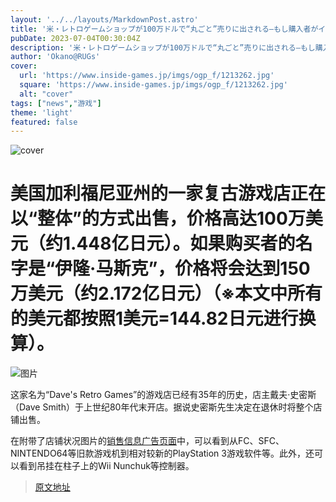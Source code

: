 ```yaml
---
layout: '../../layouts/MarkdownPost.astro'
title: '米・レトロゲームショップが100万ドルで“丸ごと”売りに出される―もし購入者がイーロン・マスクなら150万ドルにつり上げるけど'
pubDate: 2023-07-04T00:30:04Z
description: '米・レトロゲームショップが100万ドルで“丸ごと”売りに出される―もし購入者がイーロン・マスクなら150万ドルにつり上げるけど'
author: 'Okano@RUGs'
cover:
  url: 'https://www.inside-games.jp/imgs/ogp_f/1213262.jpg'
  square: 'https://www.inside-games.jp/imgs/ogp_f/1213262.jpg'
  alt: "cover"
tags: ["news","游戏"]
theme: 'light'
featured: false
---
```


![cover](https://www.inside-games.jp/imgs/ogp_f/1213262.jpg)

# 美国加利福尼亚州的一家复古游戏店正在以“整体”的方式出售，价格高达100万美元（约1.448亿日元）。如果购买者的名字是“伊隆·马斯克”，价格将会达到150万美元（约2.172亿日元）（※本文中所有的美元都按照1美元=144.82日元进行换算）。

![图片](https://www.inside-games.jp/imgs/zoom/1213265.png)

这家名为“Dave's Retro Games”的游戏店已经有35年的历史，店主戴夫·史密斯（Dave Smith）于上世纪80年代末开店。据说史密斯先生决定在退休时将整个店铺出售。

在附带了店铺状况图片的[销售信息广告页面](https://sfbay.craigslist.org/sfc/vgm/d/sacramento-video-game-store-35-years/7636475122.html)中，可以看到从FC、SFC、NINTENDO64等旧款游戏机到相对较新的PlayStation 3游戏软件等。此外，还可以看到吊挂在柱子上的Wii Nunchuk等控制器。



>[原文地址](https://www.inside-games.jp/article/2023/07/04/146977.html)  